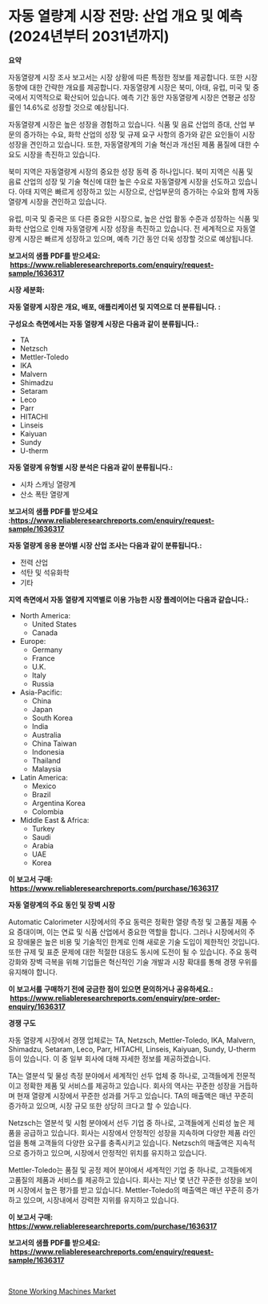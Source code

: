 <p><h1>자동 열량계 시장 전망: 산업 개요 및 예측 (2024년부터 2031년까지)</h1></p><p><strong>요약</strong></p>
<p><p>자동열량계 시장 조사 보고서는 시장 상황에 따른 특정한 정보를 제공합니다. 또한 시장 동향에 대한 간략한 개요를 제공합니다. 자동열량계 시장은 북미, 아태, 유럽, 미국 및 중국에서 지역적으로 확산되어 있습니다. 예측 기간 동안 자동열량계 시장은 연평균 성장률인 14.6%로 성장할 것으로 예상됩니다.</p><p>자동열량계 시장은 높은 성장을 경험하고 있습니다. 식품 및 음료 산업의 증대, 산업 부문의 증가하는 수요, 화학 산업의 성장 및 규제 요구 사항의 증가와 같은 요인들이 시장 성장을 견인하고 있습니다. 또한, 자동열량계의 기술 혁신과 개선된 제품 품질에 대한 수요도 시장을 촉진하고 있습니다.</p><p>북미 지역은 자동열량계 시장의 중요한 성장 동력 중 하나입니다. 북미 지역은 식품 및 음료 산업의 성장 및 기술 혁신에 대한 높은 수요로 자동열량계 시장을 선도하고 있습니다. 아태 지역은 빠르게 성장하고 있는 시장으로, 산업부문의 증가하는 수요와 함께 자동열량계 시장을 견인하고 있습니다.</p><p>유럽, 미국 및 중국은 또 다른 중요한 시장으로, 높은 산업 활동 수준과 성장하는 식품 및 화학 산업으로 인해 자동열량계 시장 성장을 촉진하고 있습니다. 전 세계적으로 자동열량계 시장은 빠르게 성장하고 있으며, 예측 기간 동안 더욱 성장할 것으로 예상됩니다.</p></p>
<p><strong>보고서의 샘플 PDF를 받으세요: &nbsp;<a href="https://www.reliableresearchreports.com/enquiry/request-sample/1636317">https://www.reliableresearchreports.com/enquiry/request-sample/1636317</a></strong></p>
<p><strong>시장 세분화:</strong></p>
<p><strong> 자동 열량계 시장은 개요, 배포, 애플리케이션 및 지역으로 더 분류됩니다. :</strong></p>
<p><strong>구성요소 측면에서는 자동 열량계 시장은 다음과 같이 분류됩니다.:</strong></p>
<p><ul><li>TA</li><li>Netzsch</li><li>Mettler-Toledo</li><li>IKA</li><li>Malvern</li><li>Shimadzu</li><li>Setaram</li><li>Leco</li><li>Parr</li><li>HITACHI</li><li>Linseis</li><li>Kaiyuan</li><li>Sundy</li><li>U-therm</li></ul></p>
<p><strong> 자동 열량계 유형별 시장 분석은 다음과 같이 분류됩니다.:</strong></p>
<p><ul><li>시차 스캐닝 열량계</li><li>산소 폭탄 열량계</li></ul></p>
<p><strong>보고서의 샘플 PDF를 받으세요 :<a href="https://www.reliableresearchreports.com/enquiry/request-sample/1636317">https://www.reliableresearchreports.com/enquiry/request-sample/1636317</a></strong></p>
<p><strong> 자동 열량계 응용 분야별 시장 산업 조사는 다음과 같이 분류됩니다.:</strong></p>
<p><ul><li>전력 산업</li><li>석탄 및 석유화학</li><li>기타</li></ul></p>
<p><strong>지역 측면에서 자동 열량계 지역별로 이용 가능한 시장 플레이어는 다음과 같습니다.:</strong></p>
<p><ul>
    <li>
        North America:
        <ul>
            <li>United States</li>
            <li>Canada</li>
        </ul>
    </li>
    <li>
        Europe:
        <ul>
            <li>Germany</li>
            <li>France</li>
            <li>U.K.</li>
            <li>Italy</li>
            <li>Russia</li>
        </ul>
    </li>
    <li>
        Asia-Pacific:
        <ul>
            <li>China</li>
            <li>Japan</li>
            <li>South Korea</li>
            <li>India</li>
            <li>Australia</li>
            <li>China Taiwan</li>
            <li>Indonesia</li>
            <li>Thailand</li>
            <li>Malaysia</li>
        </ul>
    </li>
    <li>
        Latin America:
        <ul>
            <li>Mexico</li>
            <li>Brazil</li>
            <li>Argentina Korea</li>
            <li>Colombia</li>
        </ul>
    </li>
    <li>
        Middle East & Africa:
        <ul>
            <li>Turkey</li>
            <li>Saudi</li>
            <li>Arabia</li>
            <li>UAE</li>
            <li>Korea</li>
        </ul>
    </li>
    </ul></p>
<p><strong>이 보고서 구매: &nbsp;<a href="https://www.reliableresearchreports.com/purchase/1636317">https://www.reliableresearchreports.com/purchase/1636317</a></strong></p>
<p><strong>자동 열량계의 주요 동인 및 장벽 시장</strong></p>
<p><p>Automatic Calorimeter 시장에서의 주요 동력은 정확한 열량 측정 및 고품질 제품 수요 증대이며, 이는 연료 및 식품 산업에서 중요한 역할을 합니다. 그러나 시장에서의 주요 장애물은 높은 비용 및 기술적인 한계로 인해 새로운 기술 도입이 제한적인 것입니다. 또한 규제 및 표준 문제에 대한 적절한 대응도 동시에 도전이 될 수 있습니다. 주요 동력 강화와 장벽 극복을 위해 기업들은 혁신적인 기술 개발과 시장 확대를 통해 경쟁 우위를 유지해야 합니다.</p></p>
<p><strong>이 보고서를 구매하기 전에 궁금한 점이 있으면 문의하거나 공유하세요.: &nbsp;<a href="https://www.reliableresearchreports.com/enquiry/pre-order-enquiry/1636317">https://www.reliableresearchreports.com/enquiry/pre-order-enquiry/1636317</a></strong></p>
<p><strong>경쟁 구도</strong></p>
<p><p>자동 열량계 시장에서 경쟁 업체로는 TA, Netzsch, Mettler-Toledo, IKA, Malvern, Shimadzu, Setaram, Leco, Parr, HITACHI, Linseis, Kaiyuan, Sundy, U-therm 등이 있습니다. 이 중 일부 회사에 대해 자세한 정보를 제공하겠습니다.</p><p>TA는 열분석 및 물성 측정 분야에서 세계적인 선두 업체 중 하나로, 고객들에게 전문적이고 정확한 제품 및 서비스를 제공하고 있습니다. 회사의 역사는 꾸준한 성장을 거듭하며 현재 열량계 시장에서 꾸준한 성과를 거두고 있습니다. TA의 매출액은 매년 꾸준히 증가하고 있으며, 시장 규모 또한 상당히 크다고 할 수 있습니다.</p><p>Netzsch는 열분석 및 시험 분야에서 선두 기업 중 하나로, 고객들에게 신뢰성 높은 제품을 공급하고 있습니다. 회사는 시장에서 안정적인 성장을 지속하며 다양한 제품 라인업을 통해 고객들의 다양한 요구를 충족시키고 있습니다. Netzsch의 매출액은 지속적으로 증가하고 있으며, 시장에서 안정적인 위치를 유지하고 있습니다.</p><p>Mettler-Toledo는 품질 및 공정 제어 분야에서 세계적인 기업 중 하나로, 고객들에게 고품질의 제품과 서비스를 제공하고 있습니다. 회사는 지난 몇 년간 꾸준한 성장을 보이며 시장에서 높은 평가를 받고 있습니다. Mettler-Toledo의 매출액은 매년 꾸준히 증가하고 있으며, 시장내에서 강력한 지위를 유지하고 있습니다.</p></p>
<p><strong>이 보고서 구매: &nbsp; <a href="https://www.reliableresearchreports.com/purchase/1636317">https://www.reliableresearchreports.com/purchase/1636317</a></strong></p>
<p><strong>보고서의 샘플 PDF를 받으세요: &nbsp;<a href="https://www.reliableresearchreports.com/enquiry/request-sample/1636317">https://www.reliableresearchreports.com/enquiry/request-sample/1636317</a></strong><strong></strong></p>
<p>&nbsp;</p>
<p><p><a href="https://view.publitas.com/reportprime-1/stone-working-machines-market-research-report-forecasted-for-period-from-2024-2031-by-market-type-market-application-and-region/">Stone Working Machines Market</a></p></p>